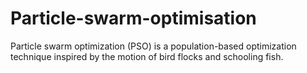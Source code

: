 # Particle-swarm-optimisation
Particle swarm optimization (PSO) is a population-based optimization technique inspired by the motion of bird flocks and schooling fish.
